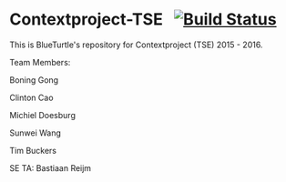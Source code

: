 # Contextproject-TSE &nbsp; [![Build Status](https://travis-ci.org/ClintonCao/Contextproject-TSE.svg?branch=master)](https://travis-ci.org/ClintonCao/Contextproject-TSE)
This is BlueTurtle's repository for Contextproject (TSE) 2015 - 2016.

Team Members:

Boning Gong

Clinton Cao

Michiel Doesburg

Sunwei Wang

Tim Buckers

SE TA: Bastiaan Reijm
